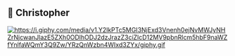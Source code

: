 ## 🐬 Christopher
<p>
  <a href="https://i.giphy.com/media/v1.Y2lkPTc5MGI3NjExd3Vnenh0ejNvMWJyNHZrNjcwanJlazE5ZXh0ODlhODJ2dzJrazZ3ciZlcD12MV9pbnRlcm5hbF9naWZfYnlfaWQmY3Q9Zw/YRzQnWzbn4WIxd3ZYx/giphy.gif">
    <img alt="https://i.giphy.com/media/v1.Y2lkPTc5MGI3NjExd3Vnenh0ejNvMWJyNHZrNjcwanJlazE5ZXh0ODlhODJ2dzJrazZ3ciZlcD12MV9pbnRlcm5hbF9naWZfYnlfaWQmY3Q9Zw/YRzQnWzbn4WIxd3ZYx/giphy.gif"/>
  </a>
</p>
<!--
**Metopher/Metopher** is a ✨ _special_ ✨ repository because its `README.md` (this file) appears on your GitHub profile.

Here are some ideas to get you started:

- 🔭 I’m currently working on ...
- 🌱 I’m currently learning ...
- 👯 I’m looking to collaborate on ...
- 🤔 I’m looking for help with ...
- 💬 Ask me about ...
- 📫 How to reach me: ...
- 😄 Pronouns: ...
- ⚡ Fun fact: ...
-->
